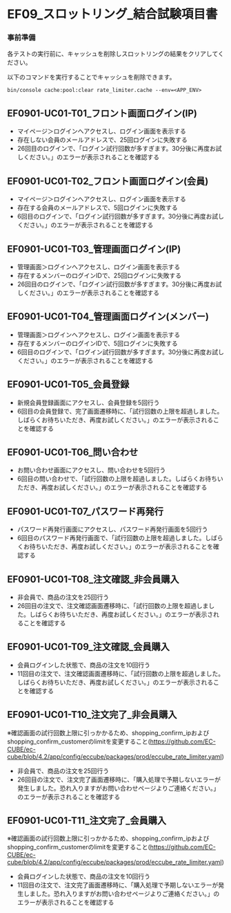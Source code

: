 # EF09_スロットリング_結合試験項目書

### 事前準備

各テストの実行前に、キャッシュを削除しスロットリングの結果をクリアしてください。

以下のコマンドを実行することでキャッシュを削除できます。

```
bin/console cache:pool:clear rate_limiter.cache --env=<APP_ENV>
```

## EF0901-UC01-T01_フロント画面ログイン(IP)

- マイページ＞ログインへアクセスし、ログイン画面を表示する
- 存在しない会員のメールアドレスで、25回ログインに失敗する
- 26回目のログインで、「ログイン試行回数が多すぎます。30分後に再度お試しください。」のエラーが表示されることを確認する

## EF0901-UC01-T02_フロント画面ログイン(会員)

- マイページ＞ログインへアクセスし、ログイン画面を表示する
- 存在する会員のメールアドレスで、5回ログインに失敗する
- 6回目のログインで、「ログイン試行回数が多すぎます。30分後に再度お試しください。」のエラーが表示されることを確認する

## EF0901-UC01-T03_管理画面ログイン(IP)

- 管理画面＞ログインへアクセスし、ログイン画面を表示する
- 存在するメンバーのログインIDで、25回ログインに失敗する
- 26回目のログインで、「ログイン試行回数が多すぎます。30分後に再度お試しください。」のエラーが表示されることを確認する

## EF0901-UC01-T04_管理画面ログイン(メンバー)

- 管理画面＞ログインへアクセスし、ログイン画面を表示する
- 存在するメンバーのログインIDで、5回ログインに失敗する
- 6回目のログインで、「ログイン試行回数が多すぎます。30分後に再度お試しください。」のエラーが表示されることを確認する

## EF0901-UC01-T05_会員登録

- 新規会員登録画面にアクセスし、会員登録を5回行う
- 6回目の会員登録で、完了画面遷移時に、「試行回数の上限を超過しました。しばらくお待ちいただき、再度お試しください。」のエラーが表示されることを確認する

## EF0901-UC01-T06_問い合わせ

- お問い合わせ画面にアクセスし、問い合わせを5回行う
- 6回目の問い合わせで、「試行回数の上限を超過しました。しばらくお待ちいただき、再度お試しください。」のエラーが表示されることを確認する

## EF0901-UC01-T07_パスワード再発行

- パスワード再発行画面にアクセスし、パスワード再発行画面を5回行う
- 6回目のパスワード再発行画面で、「試行回数の上限を超過しました。しばらくお待ちいただき、再度お試しください。」のエラーが表示されることを確認する

## EF0901-UC01-T08_注文確認_非会員購入

- 非会員で、商品の注文を25回行う
- 26回目の注文で、注文確認画面遷移時に、「試行回数の上限を超過しました。しばらくお待ちいただき、再度お試しください。」のエラーが表示されることを確認する

## EF0901-UC01-T09_注文確認_会員購入

- 会員ログインした状態で、商品の注文を10回行う
- 11回目の注文で、注文確認画面遷移時に、「試行回数の上限を超過しました。しばらくお待ちいただき、再度お試しください。」のエラーが表示されることを確認する

## EF0901-UC01-T10_注文完了_非会員購入

※確認画面の試行回数上限に引っかかるため、shopping_confirm_ipおよびshopping_confirm_customerのlimitを変更すること(https://github.com/EC-CUBE/ec-cube/blob/4.2/app/config/eccube/packages/prod/eccube_rate_limiter.yaml)

- 非会員で、商品の注文を25回行う
- 26回目の注文で、注文完了画面遷移時に、「購入処理で予期しないエラーが発生しました。恐れ入りますがお問い合わせページよりご連絡ください。」のエラーが表示されることを確認する

## EF0901-UC01-T11_注文完了_会員購入

※確認画面の試行回数上限に引っかかるため、shopping_confirm_ipおよびshopping_confirm_customerのlimitを変更すること(https://github.com/EC-CUBE/ec-cube/blob/4.2/app/config/eccube/packages/prod/eccube_rate_limiter.yaml)

- 会員ログインした状態で、商品の注文を10回行う
- 11回目の注文で、注文完了画面遷移時に、「購入処理で予期しないエラーが発生しました。恐れ入りますがお問い合わせページよりご連絡ください。」のエラーが表示されることを確認する

